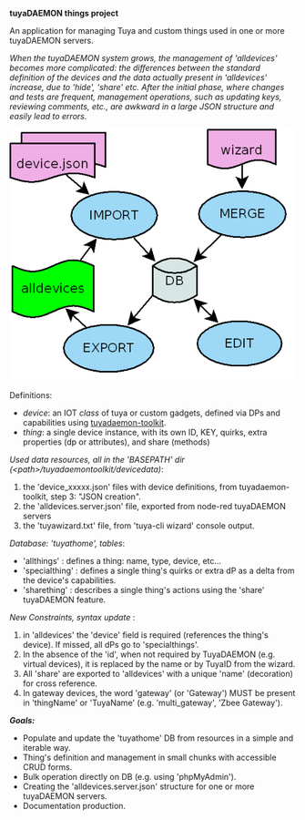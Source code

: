 **tuyaDAEMON things project**
 
An application for managing Tuya and custom things used in one or more tuyaDAEMON servers. <br>

_When the tuyaDAEMON system grows, the management of 'alldevices' becomes more complicated: the differences between the standard definition of the devices and the data actually present in 'alldevices' increase, due to 'hide', 'share' etc. After the initial phase, where changes and tests are frequent, management operations, such as updating keys, reviewing comments, etc., are awkward in a large JSON structure and easily lead to errors._

   ![](https://github.com/msillano/tuyaDAEMON/blob/main/pics/deamonthings.png?raw=true)

 Definitions:
  - *device*: an IOT _class_ of tuya or custom gadgets, defined via DPs and capabilities using [tuyadaemon-toolkit](https://github.com/msillano/tuyaDAEMON/wiki/90.-tuyaDAEMON-toolkit).
  - *thing*: a single device instance, with its own ID, KEY, quirks, extra properties (dp or attributes), and share (methods)

_Used data resources, all in the 'BASEPATH' dir (&lt;path>/tuyadaemontoolkit/devicedata)_:
1. the 'device_xxxxx.json' files with device definitions, from tuyadaemon-toolkit, step 3: "JSON creation".
1. the 'alldevices.server.json' file, exported from node-red tuyaDAEMON servers
1. the 'tuyawizard.txt' file, from 'tuya-cli wizard' console output.
 
_Database: 'tuyathome', tables_:
 -    'allthings'    : defines a thing: name, type, device, etc...
 -    'specialthing' : defines a single thing's quirks or extra dP as a delta from the device's capabilities.
 -    'sharething'   : describes a single thing's actions using the 'share' tuyaDAEMON feature.

_New Constraints, syntax update_ :
1. in 'alldevices' the 'device' field is required (references the thing's device). If missed, all dPs go to 'specialthings'.
2. In the absence of the 'id', when not required by TuyaDAEMON (e.g. virtual devices), it is replaced by the name or by TuyaID from the wizard.
3. All 'share' are exported to 'alldevices' with a unique 'name' (decoration) for cross reference.
4. In gateway devices, the word 'gateway' (or 'Gateway') MUST be present in 'thingName' or 'TuyaName' (e.g. 'multi_gateway', 'Zbee Gateway').

***Goals:***

  - Populate and update the 'tuyathome' DB from resources in a simple and iterable way.
  - Thing's definition and management in small chunks with accessible CRUD forms.
  - Bulk operation directly on DB (e.g. using 'phpMyAdmin').
  - Creating the 'alldevices.server.json' structure for one or more tuyaDAEMON servers.
  - Documentation production.
